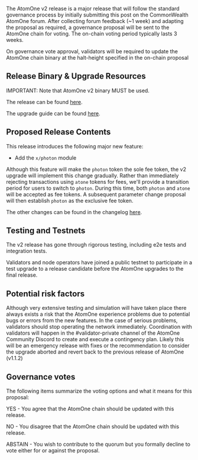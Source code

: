 The AtomOne v2 release is a major release that will follow the standard
governance process by initially submitting this post on the CommonWealth
AtomOne forum. After collecting forum feedback (~1 week) and adapting the
proposal as required, a governance proposal will be sent to the AtomOne chain
for voting. The on-chain voting period typically lasts 3 weeks.

On governance vote approval, validators will be required to update the AtomOne
chain binary at the halt-height specified in the on-chain proposal

## Release Binary & Upgrade Resources

IMPORTANT: Note that AtomOne v2 binary MUST be used.

The release can be found [here](https://github.com/atomone-hub/atomone/releases/tag/v2.0.0-rc1).

The upgrade guide can be found [here](https://github.com/atomone-hub/atomone/blob/main/UPGRADING.md).

## Proposed Release Contents

This release introduces the following major new feature:

- Add the `x/photon` module

Although this feature will make the `photon` token the sole fee token, the v2
upgrade will implement this change gradually. Rather than immediately rejecting
transactions using `atone` tokens for fees, we'll provide a transition period
for users to switch to `photon`. During this time, both `photon` and `atone`
    will be accepted as fee tokens. A subsequent parameter change proposal will
    then establish `photon` as the exclusive fee token.

The other changes can be found in the changelog [here](https://github.com/atomone-hub/atomone/blob/main/CHANGELOG.md#v200).

## Testing and Testnets

The v2 release has gone through rigorous testing, including e2e tests and
integration tests. 

Validators and node operators have joined a public testnet to participate in a
test upgrade to a release candidate before the AtomOne upgrades to the final
release.

## Potential risk factors

Although very extensive testing and simulation will have taken place there
always exists a risk that the AtomOne experience problems due to potential bugs
or errors from the new features. In the case of serious problems, validators
should stop operating the network immediately. Coordination with validators
will happen in the #validator-private channel of the AtomOne Community Discord
to create and execute a contingency plan. Likely this will be an emergency
release with fixes or the recommendation to consider the upgrade aborted and
revert back to the previous release of AtomOne (v1.1.2)

## Governance votes

The following items summarize the voting options and what it means for this
proposal:

YES - You agree that the AtomOne chain should be updated with this release.

NO - You disagree that the AtomOne chain should be updated with this release.

ABSTAIN - You wish to contribute to the quorum but you formally decline to vote
either for or against the proposal.
